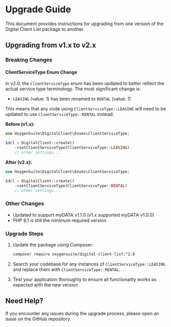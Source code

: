 # Upgrade Guide

This document provides instructions for upgrading from one version of the Digital Client List package to another.

## Upgrading from v1.x to v2.x

### Breaking Changes

#### ClientServiceType Enum Change

In v2.0, the `ClientServiceType` enum has been updated to better reflect the actual service type terminology. The most significant change is:

- `LEASING` (value: 1) has been renamed to `RENTAL` (value: 1)

This means that any code using `ClientServiceType::LEASING` will need to be updated to use `ClientServiceType::RENTAL` instead.

**Before (v1.x):**
```php
use OxygenSuite\DigitalClient\Enums\ClientServiceType;

$dcl = DigitalClient::create()
    ->setClientServiceType(ClientServiceType::LEASING)
    // other settings...
```

**After (v2.x):**
```php
use OxygenSuite\DigitalClient\Enums\ClientServiceType;

$dcl = DigitalClient::create()
    ->setClientServiceType(ClientServiceType::RENTAL)
    // other settings...
```

### Other Changes

- Updated to support myDATA v1.1.0 (v1.x supported myDATA v1.0.0)
- PHP 8.1 is still the minimum required version

### Upgrade Steps

1. Update the package using Composer:
   ```bash
   composer require oxygensuite/digital-client-list:^2.0
   ```

2. Search your codebase for any instances of `ClientServiceType::LEASING` and replace them with `ClientServiceType::RENTAL`.

3. Test your application thoroughly to ensure all functionality works as expected with the new version.

## Need Help?

If you encounter any issues during the upgrade process, please open an issue on the GitHub repository.
